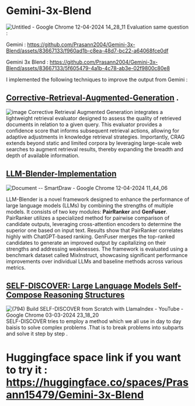 # Gemini-3x-Blend
![Untitled - Google Chrome 12-04-2024 14_28_11](https://github.com/Prasann2004/Gemini-3x-Blend/assets/83667133/d976ab06-06fe-4f64-b59b-cc2c82a59728)
Evaluation same question :

Gemini : https://github.com/Prasann2004/Gemini-3x-Blend/assets/83667133/f960ad1b-c8ea-48d7-bc22-a64068fce0df

Gemini 3x Blend : https://github.com/Prasann2004/Gemini-3x-Blend/assets/83667133/5f605479-4a1b-4c78-ab3e-02f9800c80e8

I implemented the following techniques to improve the output from Gemini :
## [Corrective-Retrieval-Augmented-Generation](https://arxiv.org/abs/2401.15884) .
![image](https://github.com/Prasann2004/Corrective-Retrieval-Augmented-Generation-Implementation/assets/83667133/e894c778-cf01-4e94-888c-1a7b3ea102ca)
Corrective Retrieval Augmented Generation integrates a lightweight retrieval evaluator designed to assess the quality of retrieved documents in relation to a given query. This evaluator provides a confidence score that informs subsequent retrieval actions, allowing for adaptive adjustments in knowledge retrieval strategies. Importantly, CRAG extends beyond static and limited corpora by leveraging large-scale web searches to augment retrieval results, thereby expanding the breadth and depth of available information.


## [LLM-Blender-Implementation](https://arxiv.org/abs/2306.02561)
![Document -- SmartDraw - Google Chrome 12-04-2024 11_44_06](https://github.com/Prasann2004/Gemini-3x-Blend/assets/83667133/827fb8ee-b9ba-489b-bc1c-c2f54fa29569)

LLM-Blender is a novel framework designed to enhance the performance of large language models (LLMs) by combining the strengths of multiple models. It consists of two key modules: **PairRanker** and **GenFuser**. PairRanker utilizes a specialized method for pairwise comparison of candidate outputs, leveraging cross-attention encoders to determine the superior one based on input text. Results show that PairRanker correlates highly with ChatGPT-based ranking. GenFuser merges the top-ranked candidates to generate an improved output by capitalizing on their strengths and addressing weaknesses. The framework is evaluated using a benchmark dataset called MixInstruct, showcasing significant performance improvements over individual LLMs and baseline methods across various metrics.


## [SELF-DISCOVER: Large Language Models Self-Compose Reasoning Structures](https://arxiv.org/abs/2402.03620)
 ![(794) Build SELF-DISCOVER from Scratch with LlamaIndex - YouTube - Google Chrome 03-03-2024 23_18_20](https://github.com/Prasann2004/SELF-DISCOVER-Implementation/assets/83667133/c12aa649-99b9-4fde-879a-1dbcd7ec3fe4)
 SELF-DISCOVER tries to employ a method which we all use in day to day baisis to solve complex problems .That is to break problems into subparts and solve it step by step .

 # Huggingface space link if you want to try it : https://huggingface.co/spaces/Prasann15479/Gemini-3x-Blend

